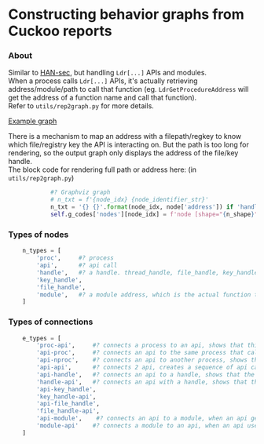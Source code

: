 # Constructing behavior graphs from Cuckoo reports

### About
Similar to [HAN-sec](https://github.com/miamor/HAN-sec), but handling `Ldr[...]` APIs and modules.  
When a process calls `Ldr[...]` APIs, it's actually retrieving address/module/path to call that function (eg. `LdrGetProcedureAddress` will get the address of a function name and call that function).  
Refer to `utils/rep2graph.py` for more details.  

[Example graph](img/0a63152a4c21e43985366350101547e5a7eaf27bdacbf6f91c5bb39275e4197a__VirusShare_8879094e5aa077947123cd62d6051302__4301.json.dot.svg)

There is a mechanism to map an address with a filepath/regkey to know which file/registry key the API is interacting on. But the path is too long for rendering, so the output graph only displays the address of the file/key handle.  
The block code for rendering full path or address here: (in `utils/rep2graph.py`)
```python
            #? Graphviz graph
            # n_txt = f'{node_idx} {node_identifier_str}'
            n_txt = '{} {}'.format(node_idx, node['address']) if 'handle' in node['type'] else f'{node_idx} {node_identifier_str}'
            self.g_codes['nodes'][node_idx] = f'node [shape="{n_shape}" style="{n_style}" color="{n_color}" fontcolor="{n_fontcolor}" fillcolor="{n_fillcolor}"] {node_idx} [label="{n_txt}"]
```

### Types of nodes
```python
    n_types = [
        'proc',     #? process
        'api',      #? api call
        'handle',   #? a handle. thread_handle, file_handle, key_handle (registry), module_handle
        'key_handle',
        'file_handle',
        'module',   #? a module address, which is the actual function that the api calls (when api is LdrLoadDll or LdrGetProcedureAddress)
    ]
```

### Types of connections
```python
    e_types = [
        'proc-api',     #? connects a process to an api, shows that this process makes the first call to this api
        'api-proc',     #? connects an api to the same process that calls it, shows that this api is doing something with this process (normally sees this with NtCreateThreadEx, NtAllocateVirtualMemory, NtMapViewOfSection, NtResumeThread, ...)
        'api-nproc',    #? connects an api to another process, shows that this api spawns a new process (this proc)
        'api-api',      #? connects 2 api, creates a sequence of api calls
        'api-handle',   #? connects an api to a handle, shows that the api affects the handle
        'handle-api',   #? connects an api with a handle, shows that the api get info from the handle to affect other handle
        'api-key_handle',
        'key_handle-api',
        'api-file_handle',
        'file_handle-api',
        'api-module',    #? connects an api to a module, when an api gets the address of a dll
        'module-api'    #? connects a module to an api, when an api uses the address of a loaded dll to get the address of a function to use that function
    ]
```
